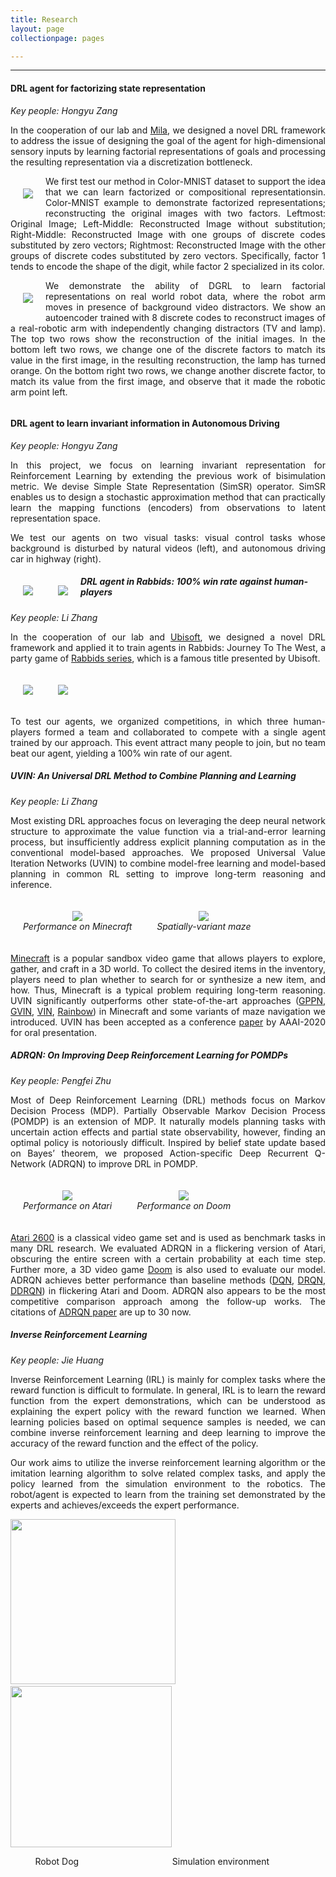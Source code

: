 ```yaml
---
title: Research
layout: page
collectionpage: pages

---
```


<style type="text/css">
.fig {
  display: block;
  margin-left: 20px;
  float: right;
}
</style>

<!---
Read about our current projects on
[Inverse Reinforcement Learning](#Inverse Reinforcement Learning),
,

and ....
--->


---


#### **DRL agent for factorizing state representation**
_Key people: Hongyu Zang_

<p style="text-align:justify;">In the cooperation of our lab and <a href="[https://mila.quebec/]">Mila</a>, we designed a novel DRL framework to address the issue of designing the goal of the agent for high-dimensional sensory inputs by learning factorial representations of goals and processing the resulting representation via a discretization bottleneck.</p>

<div style="float:left;border:solid 1px 000;margin:20px;"><img src="/images/img_reconstruct_vq.png"></div>
<p style="text-align:justify;">We first test our method in Color-MNIST dataset to support the idea that we can learn factorized or compositional representationsin. Color-MNIST example to demonstrate factorized representations; reconstructing the original images with two factors. Leftmost: Original Image; Left-Middle: Reconstructed Image without substitution; Right-Middle: Reconstructed Image with one groups of discrete codes substituted by zero vectors; Rightmost: Reconstructed Image with the other groups of discrete codes substituted by zero vectors. Specifically, factor 1 tends to encode the shape of the digit, while factor 2 specialized in its color.</p>

<div style="float:left;border:solid 1px 000;margin:20px;"><img src="/images/robot_reconstruct_vq.png"></div>
<p style="text-align:justify;">We demonstrate the ability of DGRL to learn factorial representations on real world robot data, where the robot arm moves in presence of background video distractors. We show an autoencoder trained with 8 discrete codes to reconstruct images of a real-robotic arm with independently changing distractors (TV and lamp). The top two rows show the reconstruction of the initial images. In the bottom left two rows, we change one of the discrete factors to match its value in the first image, in the resulting reconstruction, the lamp has turned orange. On the bottom right two rows, we change another discrete factor, to match its value from the first image, and observe that it made the robotic arm point left.</p>
<div style="float:none;clear:both;"></div>

#### **DRL agent to learn invariant information in Autonomous Driving**
_Key people: Hongyu Zang_

<p style="text-align:justify;">In this project, we focus on learning invariant representation for Reinforcement Learning by extending the previous work of bisimulation metric. We devise Simple State Representation (SimSR) operator. SimSR enables us to design a stochastic approximation method that can practically learn the mapping functions (encoders) from observations to latent representation space.</p>

<p style="text-align:justify;">We test our agents on two visual tasks: visual control tasks whose background is disturbed by natural videos (left), and autonomous driving car in highway (right).</p>

<div style="float:left;border:solid 1px 000;margin:20px;"><img src="/images/walker_walk.gif"></div>
<div style="float:left;border:solid 1px 000;margin:20px;"><img src="/images/car.gif"></div>

##### **DRL agent in Rabbids: 100% win rate against human-players**
_Key people: Li Zhang_

<p style="text-align:justify;">In the cooperation of our lab and <a href="https://www.ubisoft.com">Ubisoft</a>, we designed a novel DRL framework and applied it to train agents in Rabbids: Journey To The West, a party game of <a href="https://en.wikipedia.org/wiki/Raving_Rabbids">Rabbids series</a>, which is a famous title presented by Ubisoft.</p>

<div style="float:left;border:solid 1px 000;margin:20px;"><img src="/images/co.png"></div>
<div style="float:left;border:solid 1px 000;margin:20px;"><img src="/images/rabbids.gif"></div>
<div style="float:none;clear:both;"></div>

<p style="text-align:justify;">To test our agents, we organized competitions, in which three human-players formed a team and collaborated to compete with a single agent trained by our approach. This event attract many people to join, but no team beat our agent, yielding a 100% win rate of our agent.</p>

##### **UVIN: An Universal DRL Method to Combine Planning and Learning**
_Key people: Li Zhang_

<p style="text-align:justify;">Most existing DRL approaches focus on leveraging the deep neural network structure to approximate the value function via a trial-and-error learning process, but insufficiently address explicit planning computation as in the conventional model-based approaches. We proposed Universal Value Iteration Networks (UVIN) to combine model-free learning and model-based planning in common RL setting to improve long-term reasoning and inference.</p>

<div style="float:left;border:solid 1px 000;margin:20px;text-align:center"><img src="/images/minecraft.gif"><br><em>Performance on Minecraft</em></div>
<div style="float:left;border:solid 1px 000;margin:20px;text-align:center"><img src="/images/maze.png"><br><em>Spatially-variant maze</em></div>
<div style="float:none;clear:both;"></div>

<p style="text-align:justify;"><a href="https://www.minecraft.net">Minecraft</a> is a popular sandbox video game that allows players to explore, gather, and craft in a 3D world. To collect the desired items in the inventory, players need to plan whether to search for or synthesize a new item, and how. Thus, Minecraft is a typical problem requiring long-term reasoning. UVIN significantly outperforms other state-of-the-art approaches (<a href="https://arxiv.org/abs/1806.06408">GPPN</a>, <a href="https://arxiv.org/abs/1706.02416">GVIN</a>, <a href="https://arxiv.org/abs/1602.02867">VIN</a>, <a href="https://arxiv.org/abs/1710.02298">Rainbow</a>) in Minecraft and some variants of maze navigation we introduced. UVIN has been accepted as a conference <a href="https://aaai.org/ojs/index.php/AAAI/article/view/6157">paper</a> by AAAI-2020 for oral presentation.</p>

##### **ADRQN: On Improving Deep Reinforcement Learning for POMDPs**
_Key people: Pengfei Zhu_

<p style="text-align:justify;">Most of Deep Reinforcement Learning (DRL) methods focus on Markov Decision Process (MDP). Partially Observable Markov Decision Process (POMDP) is an extension of MDP. It naturally models planning tasks with uncertain action effects and partial state observability, however, finding an optimal policy is notoriously difficult. Inspired by belief state update based on Bayes’ theorem, we proposed Action-specific Deep Recurrent Q-Network (ADRQN) to improve DRL in POMDP. </p>

<div style="float:left;border:solid 1px 000;margin:20px;text-align:center"><img src="/images/atari.gif"><br><em>Performance on Atari</em></div>
<div style="float:left;border:solid 1px 000;margin:20px;text-align:center"><img src="/images/doom.gif"><br><em>Performance on Doom</em></div>
<div style="float:none;clear:both;"></div>

<p style="text-align:justify;"><a href="https://en.wikipedia.org/wiki/Atari_2600">Atari 2600</a> is a classical video game set and is used as benchmark tasks in many DRL research. We evaluated ADRQN in a flickering version of Atari, obscuring the entire screen with a certain probability at each time step. Further more, a 3D video game <a href="https://en.wikipedia.org/wiki/Doom_(1993_video_game)">Doom</a> is also used to evaluate our model. ADRQN achieves better performance than baseline methods (<a href="https://web.stanford.edu/class/psych209/Readings/MnihEtAlHassibis15NatureControlDeepRL.pdf">DQN</a>, <a href="https://arxiv.org/abs/1507.06527">DRQN</a>, <a href="https://arxiv.org/abs/1602.02672">DDRQN</a>) in flickering Atari and Doom. ADRQN also appears to be the most competitive comparison approach among the follow-up works. The citations of <a href="https://arxiv.org/pdf/1704.07978.pdf">ADRQN paper</a> are up to 30 now.</p>

##### **Inverse Reinforcement Learning**

_Key people: Jie Huang_
<!--- We hope that this method can find an efficient and reliable reward function. We assume that when an expert completes a task, his decision is often optimal or close to optimal. When the cumulative reward function expectations of all policies are not greater than the cumulative return expectations of expert policies, the corresponding reward function is the reward function learned according to the expert demonstrations. </p>
--->

<p style="text-align:justify;"> Inverse Reinforcement Learning (IRL) is mainly for complex tasks where the reward function is difficult to formulate. In general, IRL is to learn the reward function from the expert demonstrations, which can be understood as explaining the expert policy with the reward function we learned. When learning policies based on optimal sequence samples is needed, we can combine inverse reinforcement learning and deep learning to improve the accuracy of the reward function and the effect of the policy. </p>

<p style="text-align:justify;">Our work aims to utilize the inverse reinforcement learning algorithm or the imitation learning algorithm to solve related complex tasks, and apply the policy learned from the simulation environment to the robotics. The robot/agent is expected to learn from the training set demonstrated by the experts and achieves/exceeds the expert performance. </p>

<img src="/images/projects/dogbot.jpg" width="264"/>&nbsp;&nbsp;&nbsp;&nbsp;&nbsp;&nbsp;<img src="/images/projects/dogbot2.png" width="258">
<tr>
   &nbsp;&nbsp;&nbsp;&nbsp;&nbsp;&nbsp;&nbsp;&nbsp;&nbsp;
   <td align="center">Robot Dog</td>
   &nbsp;&nbsp;&nbsp;&nbsp;&nbsp;&nbsp; &nbsp;&nbsp;&nbsp;&nbsp;&nbsp;&nbsp;
   &nbsp;&nbsp;&nbsp;&nbsp;&nbsp;&nbsp;&nbsp;&nbsp;&nbsp;&nbsp;&nbsp;&nbsp;
   &nbsp;&nbsp;&nbsp;&nbsp;&nbsp;&nbsp;&nbsp;&nbsp;&nbsp;
   <td align="center">Simulation environment</td>
</tr>
